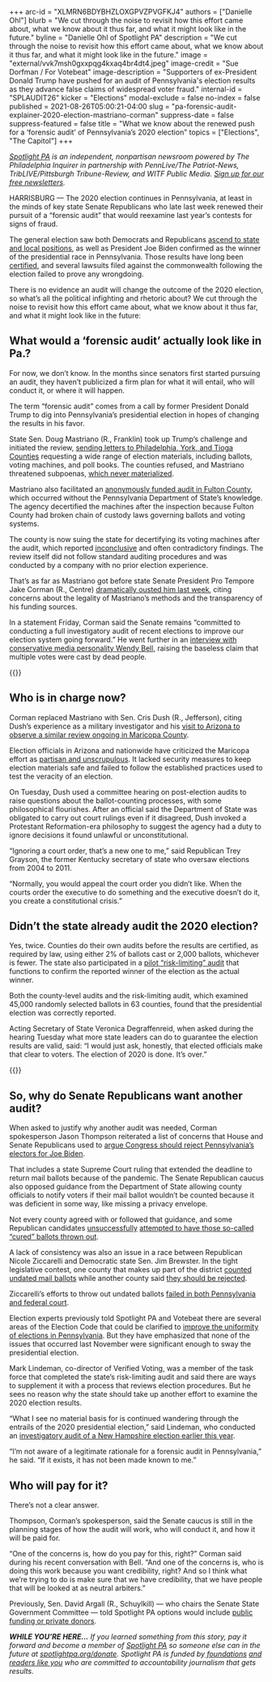 +++
arc-id = "XLMRN6BDYBHZLOXGPVZPVGFKJ4"
authors = ["Danielle Ohl"]
blurb = "We cut through the noise to revisit how this effort came about, what we know about it thus far, and what it might look like in the future."
byline = "Danielle Ohl of Spotlight PA"
description = "We cut through the noise to revisit how this effort came about, what we know about it thus far, and what it might look like in the future."
image = "external/vvk7msh0gxxpqg4kxaq4br4dt4.jpeg"
image-credit = "Sue Dorfman / For Votebeat"
image-description = "Supporters of ex-President Donald Trump have pushed for an audit of Pennsylvania's election results as they advance false claims of widespread voter fraud."
internal-id = "SPLAUDIT26"
kicker = "Elections"
modal-exclude = false
no-index = false
published = 2021-08-26T05:00:21-04:00
slug = "pa-forensic-audit-explainer-2020-election-mastriano-corman"
suppress-date = false
suppress-featured = false
title = "What we know about the renewed push for a ‘forensic audit’ of Pennsylvania’s 2020 election"
topics = ["Elections", "The Capitol"]
+++

<a href="https://www.spotlightpa.org/"><i>Spotlight PA</i></a><i> is an independent, nonpartisan newsroom powered by The Philadelphia Inquirer in partnership with PennLive/The Patriot-News, TribLIVE/Pittsburgh Tribune-Review, and WITF Public Media. </i><a href="https://www.spotlightpa.org/newsletters"><i>Sign up for our free newsletters</i></a><i>.</i>

HARRISBURG — The 2020 election continues in Pennsylvania, at least in the minds of key state Senate Republicans who late last week renewed their pursuit of a “forensic audit” that would reexamine last year’s contests for signs of fraud.

The general election saw both Democrats and Republicans <a href="https://www.spotlightpa.org/news/2020/11/pennsylvania-election-2020-house-senate-legislature-flip/" target="_blank">ascend to state and local positions</a>, as well as President Joe Biden confirmed as the winner of the presidential race in Pennsylvania. Those results have long been <a href="https://www.spotlightpa.org/news/2020/11/joe-biden-pennsylvania-winner-certification-final-results/" target="_blank">certified</a>, and several lawsuits filed against the commonwealth following the election failed to prove any wrongdoing.

There is no evidence an audit will change the outcome of the 2020 election, so what’s all the political infighting and rhetoric about? We cut through the noise to revisit how this effort came about, what we know about it thus far, and what it might look like in the future:

<script src="https://www.spotlightpa.org/embed.js" async></script><div data-spl-embed-version="1" data-spl-src="https://www.spotlightpa.org/embeds/newsletter/"></div>

## What would a ‘forensic audit’ actually look like in Pa.?

For now, we don’t know. In the months since senators first started pursuing an audit, they haven’t publicized a firm plan for what it will entail, who will conduct it, or where it will happen.

The term “forensic audit” comes from a call by former President Donald Trump to dig into Pennsylvania’s presidential election in hopes of changing the results in his favor.

State Sen. Doug Mastriano (R., Franklin) took up Trump’s challenge and initiated the review, <a href="https://www.inquirer.com/politics/election/doug-mastriano-pa-election-audit-20210707.html" target="_blank">sending letters to Philadelphia, York, and Tioga Counties</a> requesting a wide range of election materials, including ballots, voting machines, and poll books. The counties refused, and Mastriano threatened subpoenas, <a href="https://apnews.com/article/elections-senate-elections-election-2020-subpoenas-316df156ee21927847a4718344cfe7f8" target="_blank">which never materialized</a>.

Mastriano also facilitated an <a href="https://www.azmirror.com/2021/05/21/wake-technology-services-audited-a-pennsylvania-election-as-part-of-the-stopthesteal-movement/" target="_blank">anonymously funded audit in Fulton County</a>, which occurred without the Pennsylvania Department of State’s knowledge. The agency decertified the machines after the inspection because Fulton County had broken chain of custody laws governing ballots and voting systems.

The county is now suing the state for decertifying its voting machines after the audit, which reported <a href="https://www.brennancenter.org/sites/default/files/2021-07/Partisan%20Election%20Review%20Efforts%20Across%20the%20United%20States%20in%202021%20-%2007.08.21.pdf">inconclusive</a> and often contradictory findings. The review itself did not follow standard auditing procedures and was conducted by a company with no prior election experience.

That’s as far as Mastriano got before state Senate President Pro Tempore Jake Corman (R., Centre) <a href="https://www.inquirer.com/politics/pennsylvania/jake-corman-doug-mastriano-pennsylvania-republican-election-audit-20210820.html" target="_blank">dramatically ousted him last week</a>, citing concerns about the legality of Mastriano’s methods and the transparency of his funding sources.

In a statement Friday, Corman said the Senate remains “committed to conducting a full investigatory audit of recent elections to improve our election system going forward.” He went further in an <a href="https://www.facebook.com/WendyBellRadio/videos/269786581318408" target="_blank">interview with conservative media personality Wendy Bell</a>, raising the baseless claim that multiple votes were cast by dead people.

{{<picture src="external/7qwb9qap8g0ndcawxh1vw8z0g0.jpeg" description="State Sen. Doug Mastriano (R., Franklin) took up Trump’s challenge and initiated a &#34;forensic audit.&#34;" caption="State Sen. Doug Mastriano (R., Franklin) took up Trump’s challenge and initiated a &#34;forensic audit.&#34;" credit="Amanda Berg / For Spotlight PA">}} 

## Who is in charge now?

Corman replaced Mastriano with Sen. Cris Dush (R., Jefferson), citing Dush’s experience as a military investigator and his <a href="https://www.penncapital-star.com/election-2020/three-pa-state-lawmakers-visit-arizona-election-audit/" target="_blank">visit to Arizona to observe a similar review ongoing in Maricopa County</a>.

Election officials in Arizona and nationwide have criticized the Maricopa effort as <a href="https://www.azmirror.com/2021/08/02/who-are-the-groups-who-paid-to-audit-the-arizona-election/">partisan and unscrupulous</a>. It lacked security measures to keep election materials safe and failed to follow the established practices used to test the veracity of an election.

On Tuesday, Dush used a committee hearing on post-election audits to raise questions about the ballot-counting processes, with some philosophical flourishes. After an official said the Department of State was obligated to carry out court rulings even if it disagreed, Dush invoked a Protestant Reformation-era philosophy to suggest the agency had a duty to ignore decisions it found unlawful or unconstitutional.

“Ignoring a court order, that’s a new one to me,” said Republican Trey Grayson, the former Kentucky secretary of state who oversaw elections from 2004 to 2011.

“Normally, you would appeal the court order you didn’t like. When the courts order the executive to do something and the executive doesn’t do it, you create a constitutional crisis.”

## Didn’t the state already audit the 2020 election?

Yes, twice. Counties do their own audits before the results are certified, as required by law, using either 2% of ballots cast or 2,000 ballots, whichever is fewer. The state also participated in a <a href="https://www.spotlightpa.org/news/2021/03/pa-election-biden-trump-risk-limiting-audit-limitations/">pilot “risk-limiting” audit</a> that functions to confirm the reported winner of the election as the actual winner.

Both the county-level audits and the risk-limiting audit, which examined 45,000 randomly selected ballots in 63 counties, found that the presidential election was correctly reported.

Acting Secretary of State Veronica Degraffenreid, when asked during the hearing Tuesday what more state leaders can do to guarantee the election results are valid, said: “I would just ask, honestly, that elected officials make that clear to voters. The election of 2020 is done. It’s over.”

{{<picture src="external/cxbc41pes2k2hdhwzah6a5bafr.jpeg" description="A ballot return box seen in Mifflin County. November 2020 was the first general election with no-excuse mail voting." caption="A ballot return box seen in Mifflin County. November 2020 was the first general election with no-excuse mail voting." credit="Sue Dorfman / For Votebeat">}} 

## So, why do Senate Republicans want another audit?

When asked to justify why another audit was needed, Corman spokesperson Jason Thompson reiterated a list of concerns that House and Senate Republicans used to <a href="https://www.spotlightpa.org/news/2021/01/pennsylvania-senate-electoral-college-objection-donald-trump-joe-biden-2020-election/">argue Congress should reject Pennsylvania’s electors for Joe Biden</a>.

That includes a state Supreme Court ruling that extended the deadline to return mail ballots because of the pandemic. The Senate Republican caucus also opposed guidance from the Department of State allowing county officials to notify voters if their mail ballot wouldn’t be counted because it was deficient in some way, like missing a privacy envelope.

Not every county agreed with or followed that guidance, and some Republican candidates <a href="https://www.post-gazette.com/news/politics-state/2020/11/06/Judge-orders-some-provisional-ballots-in-Pa-to-be-segregated/stories/202011060190">unsuccessfully</a> <a href="https://www.spotlightpa.org/news/2020/11/pennsylvania-mail-ballots-republican-legal-challenge-naked-ballots-fixed-cured/">attempted to have those so-called “cured” ballots thrown out</a>.

A lack of consistency was also an issue in a race between Republican Nicole Ziccarelli and Democratic state Sen. Jim Brewster. In the tight legislative contest, one county that makes up part of the district <a href="https://triblive.com/local/allegheny-county-to-count-2349-undated-ballots/">counted undated mail ballots</a> while another county said <a href="https://triblive.com/local/westmoreland/gop-commissioners-reject-defective-mail-in-ballots/">they should be rejected</a>.

Ziccarelli’s efforts to throw out undated ballots <a href="https://www.spotlightpa.org/news/2021/01/jim-brewster-pennsylvania-senate-undated-ballots-election-2020/">failed in both Pennsylvania and federal court</a>.

Election experts previously told Spotlight PA and Votebeat there are several areas of the Election Code that could be clarified to <a href="https://www.spotlightpa.org/news/2021/01/pennsylvania-voting-reforms-mail-ballots-early-voting-election-officials-2021/">improve the uniformity of elections in Pennsylvania</a>. But they have emphasized that none of the issues that occurred last November were significant enough to sway the presidential election.

Mark Lindeman, co-director of Verified Voting, was a member of the task force that completed the state’s risk-limiting audit and said there are ways to supplement it with a process that reviews election procedures. But he sees no reason why the state should take up another effort to examine the 2020 election results.

“What I see no material basis for is continued wandering through the entrails of the 2020 presidential election,” said Lindeman, who conducted an <a href="https://web.archive.org/20210528101823/https://www.concordmonitor.com/Auditors-find-no-fraud-in-disputed-New-Hampshire-election-40681535">investigatory audit of a New Hampshire election earlier this year</a>.

“I’m not aware of a legitimate rationale for a forensic audit in Pennsylvania,” he said. “If it exists, it has not been made known to me.”

<script src="https://www.spotlightpa.org/embed.js" async></script><div data-spl-embed-version="1" data-spl-src="https://www.spotlightpa.org/embeds/donate/?teaser_text=If%20you%20learned%20something%20from%20this%20report%2C%20pay%20it%20forward%20and%20become%20a%20member%20of%20Spotlight%20PA%20so%20someone%20else%20can%20in%20the%20future."></div>

## Who will pay for it?

There’s not a clear answer.

Thompson, Corman’s spokesperson, said the Senate caucus is still in the planning stages of how the audit will work, who will conduct it, and how it will be paid for.

“One of the concerns is, how do you pay for this, right?” Corman said during his recent conversation with Bell. “And one of the concerns is, who is doing this work because you want credibility, right? And so I think what we’re trying to do is make sure that we have credibility, that we have people that will be looked at as neutral arbiters.”

Previously, Sen. David Argall (R., Schuylkill) — who chairs the Senate State Government Committee — told Spotlight PA options would include <a href="https://www.spotlightpa.org/news/2021/06/pa-election-audit-arizona-david-argall/">public funding or private donors</a>.

<i><b>WHILE YOU’RE HERE...</b></i><i> If you learned something from this story, pay it forward and become a member of </i><a href="https://www.spotlightpa.org/"><i>Spotlight PA</i></a><i> so someone else can in the future at </i><a href="http://spotlightpa.org/donate"><i>spotlightpa.org/donate</i></a><i>. Spotlight PA is funded by</i><a href="https://www.spotlightpa.org/support"><i> foundations</i></a><i> </i><a href="https://www.spotlightpa.org/support"><i>and readers like you</i></a><i> who are committed to accountability journalism that gets results.</i>
